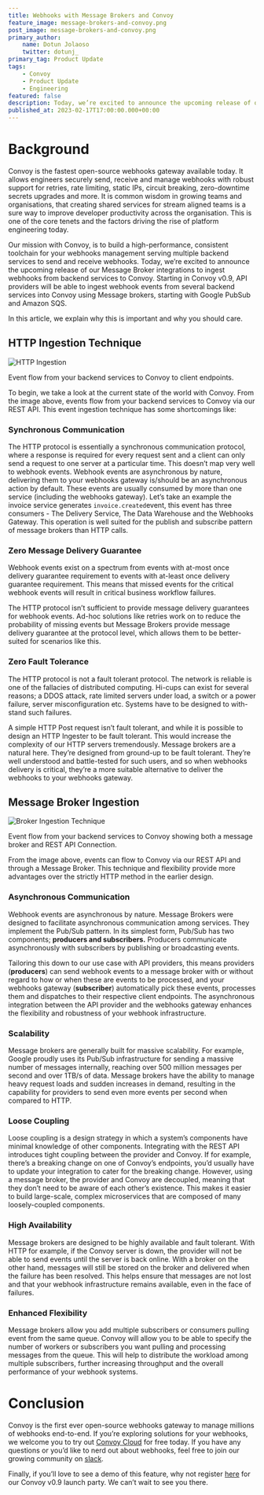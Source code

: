 ```yaml
---
title: Webhooks with Message Brokers and Convoy
feature_image: message-brokers-and-convoy.png
post_image: message-brokers-and-convoy.png
primary_author:
    name: Dotun Jolaoso
    twitter: dotunj_
primary_tag: Product Update
tags:
    - Convoy
    - Product Update
    - Engineering
featured: false
description: Today, we’re excited to announce the upcoming release of our Message Broker integrations to ingest webhooks from backend services to Convoy. Starting in Convoy v0.9, API providers will be able to ingest webhook events from several backend services into Convoy using Message brokers, starting with Google PubSub and Amazon SQS.
published_at: 2023-02-17T17:00:00.000+00:00
---
```


# Background

Convoy is the fastest open-source webhooks gateway available today. It allows engineers securely send, receive and manage webhooks with robust support for retries, rate limiting, static IPs, circuit breaking, zero-downtime secrets upgrades and more. It is common wisdom in growing teams and organisations, that creating shared services for stream aligned teams is a sure way to improve developer productivity across the organisation. This is one of the core tenets and the factors driving the rise of platform engineering today. 

Our mission with Convoy, is to build a high-performance, consistent toolchain for your webhooks management serving multiple backend services to send and receive webhooks. Today, we’re excited to announce the upcoming release of our Message Broker integrations to ingest webhooks from backend services to Convoy. Starting in Convoy v0.9, API providers will be able to ingest webhook events from several backend services into Convoy using Message brokers, starting with Google PubSub and Amazon SQS.

In this article, we explain why this is important and why you should care. 

## HTTP Ingestion Technique

![HTTP Ingestion](/blog-assets/http-ingestion-technique.png)

Event flow from your backend services to Convoy to client endpoints.

To begin, we take a look at the current state of the world with Convoy. From the image above, events flow from your backend services to Convoy via our REST API. This event ingestion technique has some shortcomings like: 

### Synchronous Communication

The HTTP protocol is essentially a synchronous communication protocol, where a response is required for every request sent and a client can only send a request to one server at a particular time. This doesn’t map very well to webhook events. Webhook events are asynchronous by nature, delivering them to your webhooks gateway is/should be an asynchronous action by default. These events are usually consumed by more than one service (including the webhooks gateway). Let’s take an example the invoice service generates `invoice.created`event, this event has three consumers - The Delivery Service, The Data Warehouse and the Webhooks Gateway. This operation is well suited for the publish and subscribe pattern of message brokers than HTTP calls.

### Zero Message Delivery Guarantee

Webhook events exist on a spectrum from events with at-most once delivery guarantee requirement to events with at-least once delivery guarantee requirement. This means that missed events for the critical webhook events will result in critical business workflow failures.

The HTTP protocol isn’t sufficient to provide message delivery guarantees for webhook events. Ad-hoc solutions like retries work on to reduce the probability of missing events but Message Brokers provide message delivery guarantee at the protocol level, which allows them to be better-suited for scenarios like this.

### Zero Fault Tolerance

The HTTP protocol is not a fault tolerant protocol. The network is reliable is one of the fallacies of distributed computing. Hi-cups can exist for several reasons; a DDOS attack, rate limited servers under load, a switch or a power failure, server misconfiguration etc. Systems have to be designed to with-stand such failures.

A simple HTTP Post request isn’t fault tolerant, and while it is possible to design an HTTP Ingester to be fault tolerant. This would increase the complexity of our HTTP servers tremendously. Message brokers are a natural here. They’re designed from ground-up to be fault tolerant. They’re well understood and battle-tested for such users, and so when webhooks delivery is critical, they’re a more suitable alternative to deliver the webhooks to your webhooks gateway. 

## Message Broker Ingestion

![Broker Ingestion Technique](/blog-assets/broker-ingestion-technique.png)

Event flow from your backend services to Convoy showing both a message broker and REST API Connection.

From the image above, events can flow to Convoy via our REST API and through a Message Broker. This technique and flexibility provide more advantages over the strictly HTTP method in the earlier design.

### Asynchronous Communication

Webhook events are asynchronous by nature. Message Brokers were designed to facilitate asynchronous communication among services. They implement the Pub/Sub pattern. In its simplest form, Pub/Sub has two components; **producers and subscribers.** Producers communicate asynchronously with subscribers by publishing or broadcasting events.

Tailoring this down to our use case with API providers, this means providers (**producers**) can send webhook events to a message broker with or without regard to how or when these are events to be processed, and your webhooks gateway (**subscriber**) automatically pick these events, processes them and dispatches to their respective client endpoints. The asynchronous integration between the API provider and the webhooks gateway enhances the flexibility and robustness of your webhook infrastructure.

### Scalability

Message brokers are generally built for massive scalability. For example, Google proudly uses its Pub/Sub infrastructure for sending a massive number of messages internally, reaching over 500 million messages per second and over 1TB/s of data. Message brokers have the ability to manage heavy request loads and sudden increases in demand, resulting in the capability for providers to send even more events per second when compared to HTTP. 

### Loose Coupling

Loose coupling is a design strategy in which a system’s components have minimal knowledge of other components. Integrating with the REST API introduces tight coupling between the provider and Convoy. If for example, there’s a breaking change on one of Convoy’s endpoints, you’d usually have to update your integration to cater for the breaking change. However, using a message broker, the provider and Convoy are decoupled, meaning that they don’t need to be aware of each other’s existence.  This makes it easier to build large-scale, complex microservices that are composed of many loosely-coupled components.

### High Availability

Message brokers are designed to be highly available and fault tolerant. With HTTP for example, if the Convoy server is down, the provider will not be able to send events until the server is back online. With a broker on the other hand, messages will still be stored on the broker and delivered when the failure has been resolved. This helps ensure that messages are not lost and that your webhook infrastructure remains available, even in the face of failures. 

### Enhanced Flexibility

Message brokers allow you add multiple subscribers or consumers pulling event from the same queue. Convoy will allow you to be able to specify the number of workers or subscribers you want pulling and processing messages from the queue. This will help to distribute the workload among multiple subscribers, further increasing throughput and the overall performance of your webhook systems. 

# Conclusion

Convoy is the first ever open-source webhooks gateway to manage millions of  webhooks end-to-end. If you’re exploring solutions for your webhooks, we welcome you to try out [Convoy Cloud](https://dashboard.getconvoy.io/signup) for free today. If you have any questions or you’d like to nerd out about webhooks, feel free to join our growing community on [slack](https://join.slack.com/t/convoy-community/shared_invite/zt-xiuuoj0m-yPp~ylfYMCV9s038QL0IUQ).

Finally, if you’ll love to see a demo of this feature, why not register [here](https://docs.google.com/forms/d/e/1FAIpQLScmJHY41EKaJRlN1cKhYdQk8XIIocVz2GZx1Xb7q-KuIVPRrg/viewform) for our Convoy v0.9 launch party.  We can’t wait to see you there.
